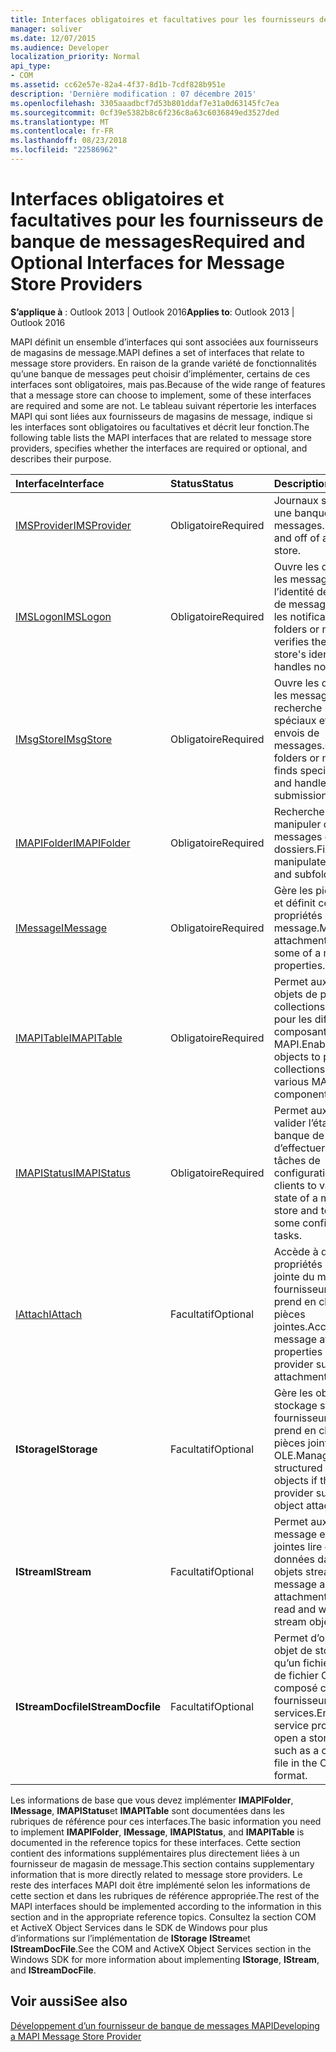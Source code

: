 ```yaml
---
title: Interfaces obligatoires et facultatives pour les fournisseurs de banque de messages
manager: soliver
ms.date: 12/07/2015
ms.audience: Developer
localization_priority: Normal
api_type:
- COM
ms.assetid: cc62e57e-82a4-4f37-8d1b-7cdf828b951e
description: 'Dernière modification : 07 décembre 2015'
ms.openlocfilehash: 3305aaadbcf7d53b801ddaf7e31a0d63145fc7ea
ms.sourcegitcommit: 0cf39e5382b8c6f236c8a63c6036849ed3527ded
ms.translationtype: MT
ms.contentlocale: fr-FR
ms.lasthandoff: 08/23/2018
ms.locfileid: "22586962"
---
```

# <a name="required-and-optional-interfaces-for-message-store-providers"></a><span data-ttu-id="2bf0f-103">Interfaces obligatoires et facultatives pour les fournisseurs de banque de messages</span><span class="sxs-lookup"><span data-stu-id="2bf0f-103">Required and Optional Interfaces for Message Store Providers</span></span>

 
  
<span data-ttu-id="2bf0f-104">**S’applique à** : Outlook 2013 | Outlook 2016</span><span class="sxs-lookup"><span data-stu-id="2bf0f-104">**Applies to**: Outlook 2013 | Outlook 2016</span></span> 
  
<span data-ttu-id="2bf0f-105">MAPI définit un ensemble d’interfaces qui sont associées aux fournisseurs de magasins de message.</span><span class="sxs-lookup"><span data-stu-id="2bf0f-105">MAPI defines a set of interfaces that relate to message store providers.</span></span> <span data-ttu-id="2bf0f-106">En raison de la grande variété de fonctionnalités qu’une banque de messages peut choisir d’implémenter, certains de ces interfaces sont obligatoires, mais pas.</span><span class="sxs-lookup"><span data-stu-id="2bf0f-106">Because of the wide range of features that a message store can choose to implement, some of these interfaces are required and some are not.</span></span> <span data-ttu-id="2bf0f-107">Le tableau suivant répertorie les interfaces MAPI qui sont liées aux fournisseurs de magasins de message, indique si les interfaces sont obligatoires ou facultatives et décrit leur fonction.</span><span class="sxs-lookup"><span data-stu-id="2bf0f-107">The following table lists the MAPI interfaces that are related to message store providers, specifies whether the interfaces are required or optional, and describes their purpose.</span></span>
  
|<span data-ttu-id="2bf0f-108">**Interface**</span><span class="sxs-lookup"><span data-stu-id="2bf0f-108">**Interface**</span></span>|<span data-ttu-id="2bf0f-109">**Status**</span><span class="sxs-lookup"><span data-stu-id="2bf0f-109">**Status**</span></span>|<span data-ttu-id="2bf0f-110">**Description**</span><span class="sxs-lookup"><span data-stu-id="2bf0f-110">**Description**</span></span>|
|:-----|:-----|:-----|
|[<span data-ttu-id="2bf0f-111">IMSProvider</span><span class="sxs-lookup"><span data-stu-id="2bf0f-111">IMSProvider</span></span>](imsprovideriunknown.md) <br/> |<span data-ttu-id="2bf0f-112">Obligatoire</span><span class="sxs-lookup"><span data-stu-id="2bf0f-112">Required</span></span>  <br/> |<span data-ttu-id="2bf0f-113">Journaux sur ou sur une banque de messages.</span><span class="sxs-lookup"><span data-stu-id="2bf0f-113">Logs on to and off of a message store.</span></span>  <br/> |
|[<span data-ttu-id="2bf0f-114">IMSLogon</span><span class="sxs-lookup"><span data-stu-id="2bf0f-114">IMSLogon</span></span>](imslogoniunknown.md) <br/> |<span data-ttu-id="2bf0f-115">Obligatoire</span><span class="sxs-lookup"><span data-stu-id="2bf0f-115">Required</span></span>  <br/> |<span data-ttu-id="2bf0f-116">Ouvre les dossiers ou les messages, vérifie l’identité de la banque de messages et gère les notifications.</span><span class="sxs-lookup"><span data-stu-id="2bf0f-116">Opens folders or messages, verifies the message store's identity, and handles notifications.</span></span>  <br/> |
|[<span data-ttu-id="2bf0f-117">IMsgStore</span><span class="sxs-lookup"><span data-stu-id="2bf0f-117">IMsgStore</span></span>](imsgstoreimapiprop.md) <br/> |<span data-ttu-id="2bf0f-118">Obligatoire</span><span class="sxs-lookup"><span data-stu-id="2bf0f-118">Required</span></span>  <br/> |<span data-ttu-id="2bf0f-119">Ouvre les dossiers ou les messages, recherche les dossiers spéciaux et gère les envois de messages.</span><span class="sxs-lookup"><span data-stu-id="2bf0f-119">Opens folders or messages, finds special folders, and handles message submissions.</span></span>  <br/> |
|[<span data-ttu-id="2bf0f-120">IMAPIFolder</span><span class="sxs-lookup"><span data-stu-id="2bf0f-120">IMAPIFolder</span></span>](imapifolderimapicontainer.md) <br/> |<span data-ttu-id="2bf0f-121">Obligatoire</span><span class="sxs-lookup"><span data-stu-id="2bf0f-121">Required</span></span>  <br/> |<span data-ttu-id="2bf0f-122">Rechercher et manipuler des messages et les sous-dossiers.</span><span class="sxs-lookup"><span data-stu-id="2bf0f-122">Finds and manipulates messages and subfolders.</span></span>  <br/> |
|[<span data-ttu-id="2bf0f-123">IMessage</span><span class="sxs-lookup"><span data-stu-id="2bf0f-123">IMessage</span></span>](imessageimapiprop.md) <br/> |<span data-ttu-id="2bf0f-124">Obligatoire</span><span class="sxs-lookup"><span data-stu-id="2bf0f-124">Required</span></span>  <br/> |<span data-ttu-id="2bf0f-125">Gère les pièces jointes et définit certaines propriétés d’un message.</span><span class="sxs-lookup"><span data-stu-id="2bf0f-125">Manipulates attachments and sets some of a message's properties.</span></span>  <br/> |
|[<span data-ttu-id="2bf0f-126">IMAPITable</span><span class="sxs-lookup"><span data-stu-id="2bf0f-126">IMAPITable</span></span>](imapitableiunknown.md) <br/> |<span data-ttu-id="2bf0f-127">Obligatoire</span><span class="sxs-lookup"><span data-stu-id="2bf0f-127">Required</span></span>  <br/> |<span data-ttu-id="2bf0f-128">Permet aux autres objets de présenter des collections de données pour les différents composants MAPI.</span><span class="sxs-lookup"><span data-stu-id="2bf0f-128">Enables other objects to present collections of data to various MAPI components.</span></span>  <br/> |
|[<span data-ttu-id="2bf0f-129">IMAPIStatus</span><span class="sxs-lookup"><span data-stu-id="2bf0f-129">IMAPIStatus</span></span>](imapistatusimapiprop.md) <br/> |<span data-ttu-id="2bf0f-130">Obligatoire</span><span class="sxs-lookup"><span data-stu-id="2bf0f-130">Required</span></span>  <br/> |<span data-ttu-id="2bf0f-131">Permet aux clients de valider l’état d’une banque de messages et d’effectuer certaines tâches de configuration.</span><span class="sxs-lookup"><span data-stu-id="2bf0f-131">Enables clients to validate the state of a message store and to perform some configuration tasks.</span></span>  <br/> |
|[<span data-ttu-id="2bf0f-132">IAttach</span><span class="sxs-lookup"><span data-stu-id="2bf0f-132">IAttach</span></span>](iattachimapiprop.md) <br/> |<span data-ttu-id="2bf0f-133">Facultatif</span><span class="sxs-lookup"><span data-stu-id="2bf0f-133">Optional</span></span>  <br/> |<span data-ttu-id="2bf0f-134">Accède à des propriétés de pièce jointe du message si le fournisseur de banque prend en charge les pièces jointes.</span><span class="sxs-lookup"><span data-stu-id="2bf0f-134">Accesses message attachment properties if the store provider supports file attachments.</span></span>  <br/> |
|<span data-ttu-id="2bf0f-135">**IStorage**</span><span class="sxs-lookup"><span data-stu-id="2bf0f-135">**IStorage**</span></span> <br/> |<span data-ttu-id="2bf0f-136">Facultatif</span><span class="sxs-lookup"><span data-stu-id="2bf0f-136">Optional</span></span>  <br/> |<span data-ttu-id="2bf0f-137">Gère les objets de stockage structuré si le fournisseur de banque prend en charge les pièces jointes objet OLE.</span><span class="sxs-lookup"><span data-stu-id="2bf0f-137">Manages structured storage objects if the store provider supports OLE object attachments.</span></span>  <br/> |
|<span data-ttu-id="2bf0f-138">**IStream**</span><span class="sxs-lookup"><span data-stu-id="2bf0f-138">**IStream**</span></span> <br/> |<span data-ttu-id="2bf0f-139">Facultatif</span><span class="sxs-lookup"><span data-stu-id="2bf0f-139">Optional</span></span>  <br/> |<span data-ttu-id="2bf0f-140">Permet aux objets de message et des pièces jointes lire et écrire des données dans des objets stream.</span><span class="sxs-lookup"><span data-stu-id="2bf0f-140">Enables message and attachment objects to read and write data to stream objects.</span></span>  <br/> |
|<span data-ttu-id="2bf0f-141">**IStreamDocfile**</span><span class="sxs-lookup"><span data-stu-id="2bf0f-141">**IStreamDocfile**</span></span> <br/> |<span data-ttu-id="2bf0f-142">Facultatif</span><span class="sxs-lookup"><span data-stu-id="2bf0f-142">Optional</span></span>  <br/> |<span data-ttu-id="2bf0f-143">Permet d’ouvrir un objet de stockage, tel qu’un fichier au format de fichier OLE 2.0 composé certains fournisseurs de services.</span><span class="sxs-lookup"><span data-stu-id="2bf0f-143">Enables some service providers to open a storage object, such as a compound file in the OLE 2.0 file format.</span></span>  <br/> |
   
<span data-ttu-id="2bf0f-144">Les informations de base que vous devez implémenter **IMAPIFolder**, **IMessage**, **IMAPIStatus**et **IMAPITable** sont documentées dans les rubriques de référence pour ces interfaces.</span><span class="sxs-lookup"><span data-stu-id="2bf0f-144">The basic information you need to implement **IMAPIFolder**, **IMessage**, **IMAPIStatus**, and **IMAPITable** is documented in the reference topics for these interfaces.</span></span> <span data-ttu-id="2bf0f-145">Cette section contient des informations supplémentaires plus directement liées à un fournisseur de magasin de message.</span><span class="sxs-lookup"><span data-stu-id="2bf0f-145">This section contains supplementary information that is more directly related to message store providers.</span></span> <span data-ttu-id="2bf0f-146">Le reste des interfaces MAPI doit être implémenté selon les informations de cette section et dans les rubriques de référence appropriée.</span><span class="sxs-lookup"><span data-stu-id="2bf0f-146">The rest of the MAPI interfaces should be implemented according to the information in this section and in the appropriate reference topics.</span></span> <span data-ttu-id="2bf0f-147">Consultez la section COM et ActiveX Object Services dans le SDK de Windows pour plus d’informations sur l’implémentation de **IStorage** **IStream**et **IStreamDocFile**.</span><span class="sxs-lookup"><span data-stu-id="2bf0f-147">See the COM and ActiveX Object Services section in the Windows SDK for more information about implementing **IStorage**, **IStream**, and **IStreamDocFile**.</span></span>
  
## <a name="see-also"></a><span data-ttu-id="2bf0f-148">Voir aussi</span><span class="sxs-lookup"><span data-stu-id="2bf0f-148">See also</span></span>



[<span data-ttu-id="2bf0f-149">Développement d’un fournisseur de banque de messages MAPI</span><span class="sxs-lookup"><span data-stu-id="2bf0f-149">Developing a MAPI Message Store Provider</span></span>](developing-a-mapi-message-store-provider.md)

